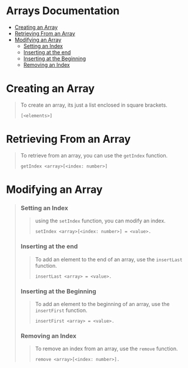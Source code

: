 # Arrays Documentation

- [Creating an Array](#creating)
- [Retrieving From an Array](#retrieving)
- [Modifying an Array](#modifying)
  - [Setting an Index](#setindex)
  - [Inserting at the end](#insertlast)
  - [Inserting at the Beginning](#insertfirst)
  - [Removing an Index](#remove)

# <p id="creating"></p>Creating an Array
> To create an array, its just a list enclosed in square brackets.
> ```
> [<elements>]
> ```
# <p id="retrieving"></p>Retrieving From an Array
> To retrieve from an array, you can use the `getIndex` function.
> ```
> getIndex <array>[<index: number>]
> ```
# <p id="modifying"></p>Modifying an Array
> ### <p id="setindex"></p>Setting an Index
> > using the `setIndex` function, you can modify an index.
> > ```
> > setIndex <array>[<index: number>] = <value>.
> > ```
> ### <p id="insertlast"></p>Inserting at the end
> > To add an element to the end of an array, use the `insertLast` function.
> > ```
> > insertLast <array> = <value>.
> > ```
> ### <p id="insertfirst"></p>Inserting at the Beginning
> > To add an element to the beginning of an array, use the `insertFirst` function.
> > ```
> > insertFirst <array> = <value>.
> > ```
> ### <p id="remove"></p>Removing an Index
> > To remove an index from an array, use the `remove` function.
> > ```
> > remove <array>[<index: number>].
> > ```